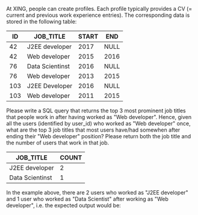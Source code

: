 At XING, people can create profiles. 
Each profile typically provides a CV (= current and previous work experience entries). 
The corresponding data is stored in the following table:

| ID  | JOB_TITLE       | START | END  |
|-----|-----------------|-------|------|
| 42  | J2EE developer  | 2017  | NULL |
| 42  | Web developer   | 2015  | 2016 |
| 76  | Data Scientinst | 2016  | NULL |
| 76  | Web developer   | 2013  | 2015 |
| 103 | J2EE Developer  | 2016  | NULL |
| 103 | Web developer   | 2011  | 2015 |

Please write a SQL query that returns the top 3 most prominent job titles that people work in after having worked as "Web developer". 
Hence, given all the users (identified by user_id) who worked as "Web developer" once, what are the top 3 job titles that most users have/had somewhen after ending their "Web developer" position? 
Please return both the job title and the number of users that work in that job.

| JOB_TITLE       | COUNT | 
|-----------------|-------|
| J2EE developer  |   2   | 
| Data Scientinst |   1   |

 
In the example above, there are 2 users who worked as "J2EE developer" and 1 user who worked as "Data Scientist" after working as "Web developer", i.e. the expected output would be:
 